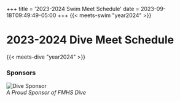 +++
title = '2023-2024 Swim Meet Schedule'
date = 2023-09-18T09:49:49-05:00
+++
{{< meets-swim "year2024" >}}

# 2023-2024 Dive Meet Schedule 
{{< meets-dive "year2024" >}}

### Sponsors
![Dive Sponsor](/img/Sponsor-Dr-Tenney-Dive2024-03-08.jpg)  
*A Proud Sponsor of FMHS Dive*